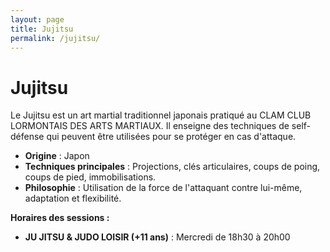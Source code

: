 ```yaml
---
layout: page
title: Jujitsu
permalink: /jujitsu/
---
```


# Jujitsu

Le Jujitsu est un art martial traditionnel japonais pratiqué au CLAM CLUB LORMONTAIS DES ARTS MARTIAUX. Il enseigne des techniques de self-défense qui peuvent être utilisées pour se protéger en cas d'attaque.

- **Origine** : Japon
- **Techniques principales** : Projections, clés articulaires, coups de poing, coups de pied, immobilisations.
- **Philosophie** : Utilisation de la force de l'attaquant contre lui-même, adaptation et flexibilité.

**Horaires des sessions :**
- **JU JITSU & JUDO LOISIR (+11 ans)** : Mercredi de 18h30 à 20h00
